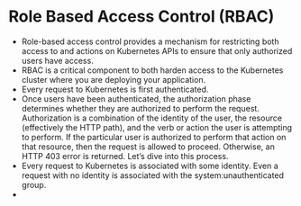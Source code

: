 # Role Based Access Control (RBAC)
- Role-based access control provides a mechanism for restricting both access to and  actions on Kubernetes APIs to ensure that only authorized users have access.
- RBAC is a critical component to both harden access to the Kubernetes cluster where you are deploying your application.
- Every request to Kubernetes is first authenticated.
- Once users have been authenticated, the authorization phase determines whether they are authorized to perform the request. Authorization is a combination of the identity of the user, the resource (effectively the HTTP path), and the verb or action the user is attempting to perform. If the particular user is authorized to perform that action on that resource, then the request is allowed to proceed. Otherwise, an HTTP 403 error is returned. Let’s dive into this process.
- Every request to Kubernetes is associated with some identity. Even a request with no identity is associated with the system:unauthenticated group.
- 